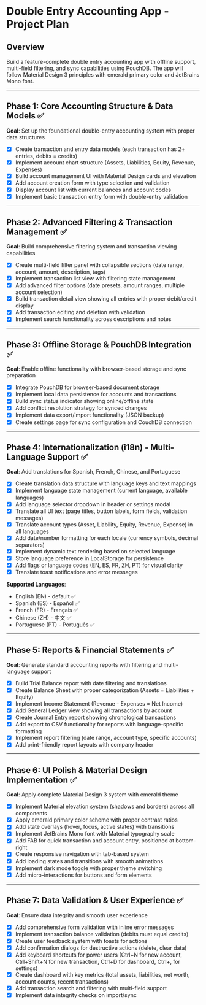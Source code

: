# Double Entry Accounting App - Project Plan

## Overview
Build a feature-complete double entry accounting app with offline support, multi-field filtering, and sync capabilities using PouchDB. The app will follow Material Design 3 principles with emerald primary color and JetBrains Mono font.

---

## Phase 1: Core Accounting Structure & Data Models ✅
**Goal**: Set up the foundational double-entry accounting system with proper data structures

- [x] Create transaction and entry data models (each transaction has 2+ entries, debits = credits)
- [x] Implement account chart structure (Assets, Liabilities, Equity, Revenue, Expenses)
- [x] Build account management UI with Material Design cards and elevation
- [x] Add account creation form with type selection and validation
- [x] Display account list with current balances and account codes
- [x] Implement basic transaction entry form with double-entry validation

---

## Phase 2: Advanced Filtering & Transaction Management ✅
**Goal**: Build comprehensive filtering system and transaction viewing capabilities

- [x] Create multi-field filter panel with collapsible sections (date range, account, amount, description, tags)
- [x] Implement transaction list view with filtering state management
- [x] Add advanced filter options (date presets, amount ranges, multiple account selection)
- [x] Build transaction detail view showing all entries with proper debit/credit display
- [x] Add transaction editing and deletion with validation
- [x] Implement search functionality across descriptions and notes

---

## Phase 3: Offline Storage & PouchDB Integration ✅
**Goal**: Enable offline functionality with browser-based storage and sync preparation

- [x] Integrate PouchDB for browser-based document storage
- [x] Implement local data persistence for accounts and transactions
- [x] Build sync status indicator showing online/offline state
- [x] Add conflict resolution strategy for synced changes
- [x] Implement data export/import functionality (JSON backup)
- [x] Create settings page for sync configuration and CouchDB connection

---

## Phase 4: Internationalization (i18n) - Multi-Language Support ✅
**Goal**: Add translations for Spanish, French, Chinese, and Portuguese

- [x] Create translation data structure with language keys and text mappings
- [x] Implement language state management (current language, available languages)
- [x] Add language selector dropdown in header or settings modal
- [x] Translate all UI text (page titles, button labels, form fields, validation messages)
- [x] Translate account types (Asset, Liability, Equity, Revenue, Expense) in all languages
- [x] Add date/number formatting for each locale (currency symbols, decimal separators)
- [x] Implement dynamic text rendering based on selected language
- [x] Store language preference in LocalStorage for persistence
- [x] Add flags or language codes (EN, ES, FR, ZH, PT) for visual clarity
- [x] Translate toast notifications and error messages

**Supported Languages**:
- English (EN) - default ✅
- Spanish (ES) - Español ✅
- French (FR) - Français ✅
- Chinese (ZH) - 中文 ✅
- Portuguese (PT) - Português ✅

---

## Phase 5: Reports & Financial Statements ✅
**Goal**: Generate standard accounting reports with filtering and multi-language support

- [x] Build Trial Balance report with date filtering and translations
- [x] Create Balance Sheet with proper categorization (Assets = Liabilities + Equity)
- [x] Implement Income Statement (Revenue - Expenses = Net Income)
- [x] Add General Ledger view showing all transactions by account
- [x] Create Journal Entry report showing chronological transactions
- [x] Add export to CSV functionality for reports with language-specific formatting
- [x] Implement report filtering (date range, account type, specific accounts)
- [x] Add print-friendly report layouts with company header

---

## Phase 6: UI Polish & Material Design Implementation ✅
**Goal**: Apply complete Material Design 3 system with emerald theme

- [x] Implement Material elevation system (shadows and borders) across all components
- [x] Apply emerald primary color scheme with proper contrast ratios
- [x] Add state overlays (hover, focus, active states) with transitions
- [x] Implement JetBrains Mono font with Material typography scale
- [x] Add FAB for quick transaction and account entry, positioned at bottom-right
- [x] Create responsive navigation with tab-based system
- [x] Add loading states and transitions with smooth animations
- [x] Implement dark mode toggle with proper theme switching
- [x] Add micro-interactions for buttons and form elements

---

## Phase 7: Data Validation & User Experience ✅
**Goal**: Ensure data integrity and smooth user experience

- [x] Add comprehensive form validation with inline error messages
- [x] Implement transaction balance validation (debits must equal credits)
- [x] Create user feedback system with toasts for actions
- [x] Add confirmation dialogs for destructive actions (delete, clear data)
- [x] Add keyboard shortcuts for power users (Ctrl+N for new account, Ctrl+Shift+N for new transaction, Ctrl+D for dashboard, Ctrl+, for settings)
- [x] Create dashboard with key metrics (total assets, liabilities, net worth, account counts, recent transactions)
- [x] Add transaction search and filtering with multi-field support
- [x] Implement data integrity checks on import/sync
